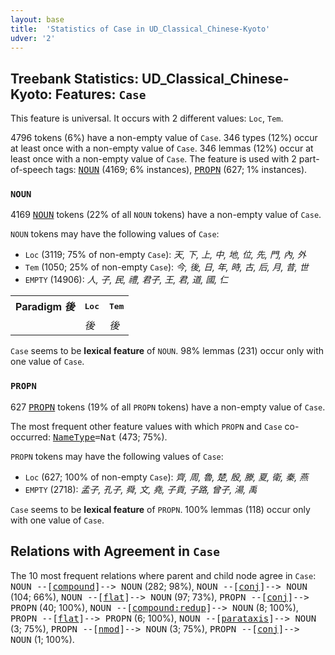 ```yaml
---
layout: base
title:  'Statistics of Case in UD_Classical_Chinese-Kyoto'
udver: '2'
---
```


## Treebank Statistics: UD_Classical_Chinese-Kyoto: Features: `Case`

This feature is universal.
It occurs with 2 different values: `Loc`, `Tem`.

4796 tokens (6%) have a non-empty value of `Case`.
346 types (12%) occur at least once with a non-empty value of `Case`.
346 lemmas (12%) occur at least once with a non-empty value of `Case`.
The feature is used with 2 part-of-speech tags: <tt><a href="lzh_kyoto-pos-NOUN.html">NOUN</a></tt> (4169; 6% instances), <tt><a href="lzh_kyoto-pos-PROPN.html">PROPN</a></tt> (627; 1% instances).

### `NOUN`

4169 <tt><a href="lzh_kyoto-pos-NOUN.html">NOUN</a></tt> tokens (22% of all `NOUN` tokens) have a non-empty value of `Case`.

`NOUN` tokens may have the following values of `Case`:

* `Loc` (3119; 75% of non-empty `Case`): <em>天, 下, 上, 中, 地, 位, 先, 門, 內, 外</em>
* `Tem` (1050; 25% of non-empty `Case`): <em>今, 後, 日, 年, 時, 古, 后, 月, 昔, 世</em>
* `EMPTY` (14906): <em>人, 子, 民, 禮, 君子, 王, 君, 道, 國, 仁</em>

<table>
  <tr><th>Paradigm <i>後</i></th><th><tt>Loc</tt></th><th><tt>Tem</tt></th></tr>
  <tr><td><tt></tt></td><td><em>後</em></td><td><em>後</em></td></tr>
</table>

`Case` seems to be **lexical feature** of `NOUN`. 98% lemmas (231) occur only with one value of `Case`.

### `PROPN`

627 <tt><a href="lzh_kyoto-pos-PROPN.html">PROPN</a></tt> tokens (19% of all `PROPN` tokens) have a non-empty value of `Case`.

The most frequent other feature values with which `PROPN` and `Case` co-occurred: <tt><a href="lzh_kyoto-feat-NameType.html">NameType</a></tt><tt>=Nat</tt> (473; 75%).

`PROPN` tokens may have the following values of `Case`:

* `Loc` (627; 100% of non-empty `Case`): <em>齊, 周, 魯, 楚, 殷, 滕, 夏, 衛, 秦, 燕</em>
* `EMPTY` (2718): <em>孟子, 孔子, 舜, 文, 堯, 子貢, 子路, 曾子, 湯, 禹</em>

`Case` seems to be **lexical feature** of `PROPN`. 100% lemmas (118) occur only with one value of `Case`.

## Relations with Agreement in `Case`

The 10 most frequent relations where parent and child node agree in `Case`:
<tt>NOUN --[<tt><a href="lzh_kyoto-dep-compound.html">compound</a></tt>]--> NOUN</tt> (282; 98%),
<tt>NOUN --[<tt><a href="lzh_kyoto-dep-conj.html">conj</a></tt>]--> NOUN</tt> (104; 66%),
<tt>NOUN --[<tt><a href="lzh_kyoto-dep-flat.html">flat</a></tt>]--> NOUN</tt> (97; 73%),
<tt>PROPN --[<tt><a href="lzh_kyoto-dep-conj.html">conj</a></tt>]--> PROPN</tt> (40; 100%),
<tt>NOUN --[<tt><a href="lzh_kyoto-dep-compound-redup.html">compound:redup</a></tt>]--> NOUN</tt> (8; 100%),
<tt>PROPN --[<tt><a href="lzh_kyoto-dep-flat.html">flat</a></tt>]--> PROPN</tt> (6; 100%),
<tt>NOUN --[<tt><a href="lzh_kyoto-dep-parataxis.html">parataxis</a></tt>]--> NOUN</tt> (3; 75%),
<tt>PROPN --[<tt><a href="lzh_kyoto-dep-nmod.html">nmod</a></tt>]--> NOUN</tt> (3; 75%),
<tt>PROPN --[<tt><a href="lzh_kyoto-dep-conj.html">conj</a></tt>]--> NOUN</tt> (1; 100%).

